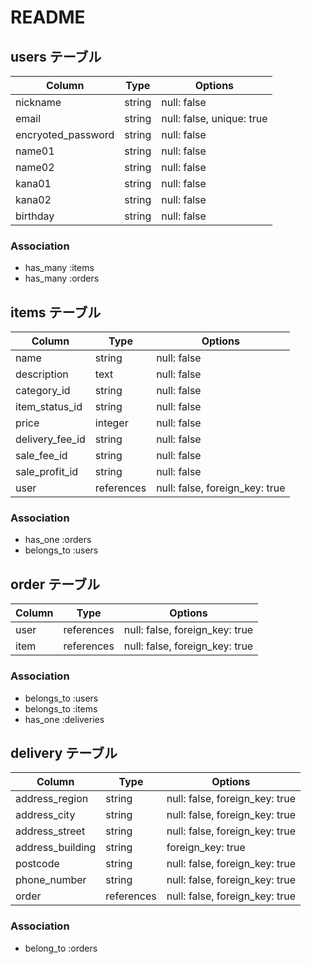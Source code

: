# README

## users テーブル
| Column               | Type   | Options                   |
| -------------------- | ------ | ------------------------- |
| nickname             | string | null: false               |
| email                | string | null: false, unique: true |
| encryoted_password   | string | null: false               |
| name01               | string | null: false               |
| name02               | string | null: false               |
| kana01               | string | null: false               |
| kana02               | string | null: false               |
| birthday             | string | null: false               |

### Association
- has_many :items
- has_many :orders

## items テーブル
| Column          | Type       | Options                        |
| --------------- | ---------- | ------------------------------ |
| name            | string     | null: false                    |
| description     | text       | null: false                    |
| category_id     | string     | null: false                    |
| item_status_id  | string     | null: false                    |
| price           | integer    | null: false                    |
| delivery_fee_id | string     | null: false                    |
| sale_fee_id     | string     | null: false                    |
| sale_profit_id  | string     | null: false                    |
| user            | references | null: false, foreign_key: true |

### Association
- has_one :orders
- belongs_to :users
 
## order テーブル
| Column           | Type       | Options                        |
| ---------------- | ---------- | ------------------------------ |
| user             | references | null: false, foreign_key: true |
| item             | references | null: false, foreign_key: true |

### Association
- belongs_to :users
- belongs_to :items
- has_one :deliveries

## delivery テーブル
| Column             | Type       | Options                        |
| ------------------ | ---------- | ------------------------------ |
| address_region     | string     | null: false, foreign_key: true |
| address_city       | string     | null: false, foreign_key: true |
| address_street     | string     | null: false, foreign_key: true |
| address_building   | string     | foreign_key: true              |
| postcode           | string     | null: false, foreign_key: true |
| phone_number       | string     | null: false, foreign_key: true |
| order              | references | null: false, foreign_key: true |
### Association
- belong_to :orders
